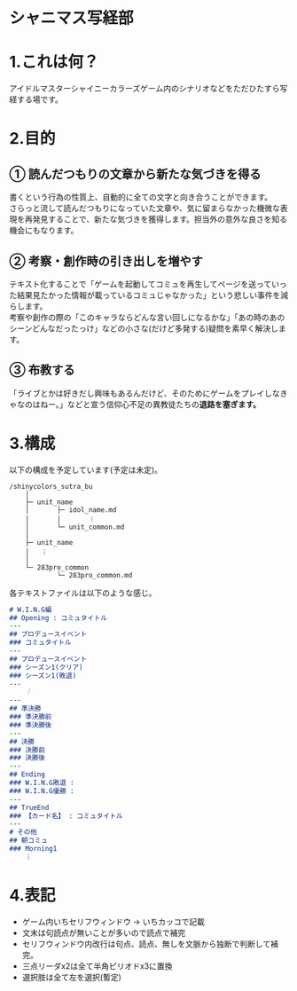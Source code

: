 シャニマス写経部
===

# 1.これは何？
アイドルマスターシャイニーカラーズゲーム内のシナリオなどをただひたすら写経する場です。

# 2.目的
## &#x2460; 読んだつもりの文章から新たな気づきを得る
書くという行為の性質上、自動的に全ての文字と向き合うことができます。  
さらっと流して読んだつもりになっていた文章や、気に留まらなかった機微な表現を再発見することで、新たな気づきを獲得します。担当外の意外な良さを知る機会にもなります。

## &#x2461; 考察・創作時の引き出しを増やす
テキスト化することで「ゲームを起動してコミュを再生してページを送っていった結果見たかった情報が載っているコミュじゃなかった」という悲しい事件を減らします。  
考察や創作の際の「このキャラならどんな言い回しになるかな」「あの時のあのシーンどんなだったっけ」などの小さな(だけど多発する)疑問を素早く解決します。

## &#x2462; 布教する
「ライブとかは好きだし興味もあるんだけど、そのためにゲームをプレイしなきゃなのはねー。」などと宣う信仰心不足の異教徒たちの**退路を塞ぎます。**

# 3.構成
以下の構成を予定しています(予定は未定)。
```
/shinycolors_sutra_bu
    │
    ├─ unit_name
    │       ├─ idol_name.md
    │       │       ︙
    │       └─ unit_common.md
    │
    ├─ unit_name
    │   ︙
    │
    └─ 283pro_common
            └─ 283pro_common.md
```

各テキストファイルは以下のような感じ。
```md:idol_name.md
# W.I.N.G編
## Opening : コミュタイトル
---
## プロデュースイベント
### コミュタイトル
---
## プロデュースイベント
### シーズン1(クリア)
### シーズン1(敗退)
---
    ︙
---
## 準決勝
### 準決勝前
### 準決勝後
---
## 決勝
### 決勝前
### 決勝後
---
## Ending
### W.I.N.G敗退 : 
### W.I.N.G優勝 : 
---
## TrueEnd
### 【カード名】 : コミュタイトル
---
# その他
## 朝コミュ
### Morning1
    ︙
```

# 4.表記
* ゲーム内いちセリフウィンドウ -> いちカッコで記載
* 文末は句読点が無いことが多いので読点で補完
* セリフウィンドウ内改行は句点、読点、無しを文脈から独断で判断して補完。
* 三点リーダx2は全て半角ピリオドx3に置換
* 選択肢は全て左を選択(暫定)